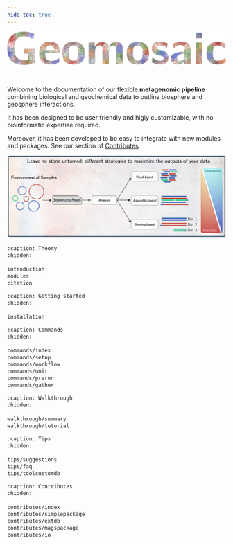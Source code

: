 ```yaml
---
hide-toc: true
---
```


![Geomosaic](_static/images/geomosaic_logo_multicolor_300dpi.png)

<br> 

Welcome to the documentation of our flexible **metagenomic pipeline** combining biological and geochemical data to outline biosphere and geosphere interactions.

It has been designed to be user friendly and higly customizable, with no bioinformatic expertise required.

Moreover, it has been developed to be easy to integrate with new modules and packages. See our section of [Contributes](contributes/index).

<!-- [Contributes](contributes/) -->

![gm](_static/images/gm.png)



```{toctree}
:caption: Theory
:hidden:

introduction
modules
citation
```

```{toctree}
:caption: Getting started 
:hidden:

installation
```

```{toctree}
:caption: Commands
:hidden:

commands/index
commands/setup
commands/workflow
commands/unit
commands/prerun
commands/gather
```

```{toctree}
:caption: Walkthrough
:hidden:

walkthrough/summary
walkthrough/tutorial
```

```{toctree}
:caption: Tips
:hidden:

tips/suggestions
tips/faq
tips/toolcustomdb
```

```{toctree}
:caption: Contributes
:hidden:

contributes/index
contributes/simplepackage
contributes/extdb
contributes/magspackage
contributes/io
```
